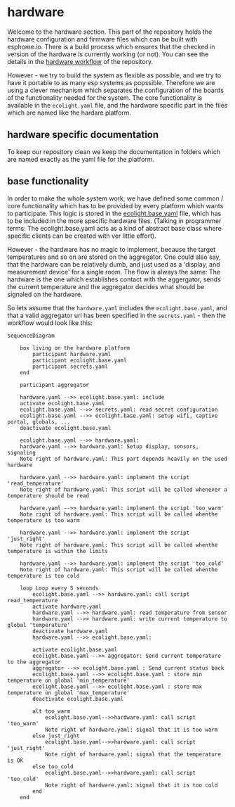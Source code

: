 # hardware

Welcome to the hardware section. This part of the repository holds the hardware configuration and firmware files which can be built with esphome.io. There is a build process which ensures that the checked in version of the hardware is currently working (or not). You can see the details in the [hardware workflow](https://github.com/bytebang/ecolight/actions/workflows/hardware.yml) of the repository.

However - we try to build the system as flexible as possible, and we try to have it portable to as many esp systems as popssible. Therefore we are using a clever mechanism which separates the configuration of the boards of the functionality needed for the system.
The core functionality is available in the `ecolight.yaml` file, and the hardware specific part in the files which are named like the hardare platform.

## hardware specific documentation

To keep our repository clean we keep the documentation in folders which are named exactly as the yaml file for the platform.

## base functionality

In order to make the whole system work, we have defined some common / core functionality which has to be provided by every platform which wants to participate. This logic is stored in the [ecolight.base.yaml](./ecolight.base.yaml) file, which has to be included in the more specific hardware files. (Talking in programmer terms: The ecolight.base.yaml acts as a kind of abstract base class where specific clients can be created with ver little effort). 

However - the hardware has no magic to implement, because the target temperatures and so on are stored on the aggregator. One could also say, that the hardware can be relatively dumb, and just used as a 'display, and measurement device' for a single room. The flow is always the same: The hardware is the one which establishes contact with the aggergator, sends the current temperature and the aggregator decides what should be signaled on the hardware. 

So lets assume that the `hardware.yaml` includes the `ecolight.base.yaml`, and that a valid aggregator url has been specified in the `secrets.yaml` - then the workflow would look like this:

```mermaid
sequenceDiagram

    box living on the hardware platform
        participant hardware.yaml
        participant ecolight.base.yaml
        participant secrets.yaml
    end

    participant aggregator
    
    hardware.yaml -->> ecolight.base.yaml: include 
    activate ecolight.base.yaml
    ecolight.base.yaml -->> secrets.yaml: read secret configuration
    ecolight.base.yaml -->> ecolight.base.yaml: setup wifi, captive portal, globals, ...
    deactivate ecolight.base.yaml

    ecolight.base.yaml -->> hardware.yaml: 
    hardware.yaml -->> hardware.yaml: Setup display, sensors, signaling
    Note right of hardware.yaml: This part depends heavily on the used hardware
    
    hardware.yaml -->> hardware.yaml: implement the script 'read_temperature'
    Note right of hardware.yaml: This script will be called whenever a temperature should be read

    hardware.yaml -->> hardware.yaml: implement the script 'too_warm'
    Note right of hardware.yaml: This script will be called whenthe temperature is too warm

    hardware.yaml -->> hardware.yaml: implement the script 'just_right'
    Note right of hardware.yaml: This script will be called whenthe temperature is within the limits

    hardware.yaml -->> hardware.yaml: implement the script 'too_cold'
    Note right of hardware.yaml: This script will be called whenthe temperature is too cold

    loop Loop every 5 seconds
        ecolight.base.yaml -->> hardware.yaml: call script read_temperature
        activate hardware.yaml
        hardware.yaml -->> hardware.yaml: read temperature from sensor
        hardware.yaml -->> hardware.yaml: write current temperature to global 'temperature'
        deactivate hardware.yaml
        hardware.yaml -->> ecolight.base.yaml: 
        
        activate ecolight.base.yaml
        ecolight.base.yaml -->> aggregator: Send current temperature to the aggregator
        aggregator -->> ecolight.base.yaml : Send current status back
        ecolight.base.yaml -->> ecolight.base.yaml : store min temperature on global 'min_temperature'
        ecolight.base.yaml -->> ecolight.base.yaml : store max temperature on global 'max_temperature'
        deactivate ecolight.base.yaml

        alt too_warm
            ecolight.base.yaml-->>hardware.yaml: call script 'too_warm'
            Note right of hardware.yaml: signal that it is too warm
        else just_right
            ecolight.base.yaml-->>hardware.yaml: call script 'just_right'
            Note right of hardware.yaml: signal that the temperature is OK
        else too_cold
            ecolight.base.yaml-->>hardware.yaml: call script 'too_cold'
            Note right of hardware.yaml: signal that it is too cold
        end
    end
```
